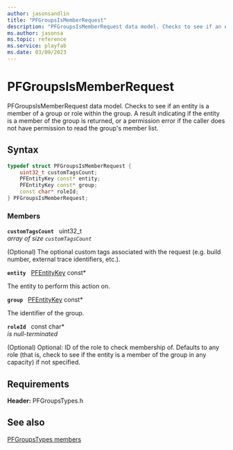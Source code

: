 ```yaml
---
author: jasonsandlin
title: "PFGroupsIsMemberRequest"
description: "PFGroupsIsMemberRequest data model. Checks to see if an entity is a member of a group or role within the group. A result indicating if the entity is a member of the group is returned, or a permission error if the caller does not have permission to read the group's member list."
ms.author: jasonsa
ms.topic: reference
ms.service: playfab
ms.date: 03/09/2023
---
```


# PFGroupsIsMemberRequest  

PFGroupsIsMemberRequest data model. Checks to see if an entity is a member of a group or role within the group. A result indicating if the entity is a member of the group is returned, or a permission error if the caller does not have permission to read the group's member list.  

## Syntax  
  
```cpp
typedef struct PFGroupsIsMemberRequest {  
    uint32_t customTagsCount;  
    PFEntityKey const* entity;  
    PFEntityKey const* group;  
    const char* roleId;  
} PFGroupsIsMemberRequest;  
```
  
### Members  
  
**`customTagsCount`** &nbsp; uint32_t  
*array of size `customTagsCount`*  
  
(Optional) The optional custom tags associated with the request (e.g. build number, external trace identifiers, etc.).
  
**`entity`** &nbsp; [PFEntityKey](../../pftypes/structs/pfentitykey-c.md) const*  
  
The entity to perform this action on.
  
**`group`** &nbsp; [PFEntityKey](../../pftypes/structs/pfentitykey-c.md) const*  
  
The identifier of the group.
  
**`roleId`** &nbsp; const char*  
*is null-terminated*  
  
(Optional) Optional: ID of the role to check membership of. Defaults to any role (that is, check to see if the entity is a member of the group in any capacity) if not specified.
  
  
## Requirements  
  
**Header:** PFGroupsTypes.h
  
## See also  
[PFGroupsTypes members](../pfgroupstypes_members.md)  

  
  
